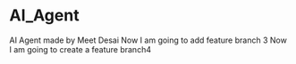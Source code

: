 # AI_Agent
AI Agent made by Meet Desai
Now I am going to add feature branch 3
Now I am going to create a feature branch4